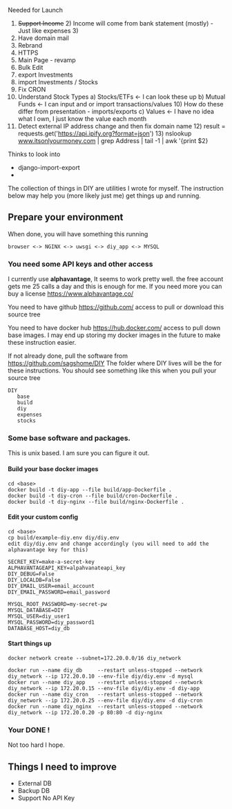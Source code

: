 Needed for Launch
1) ~~Support Income~~
   2) Income will come from bank statement (mostly) - Just like expenses
   3) 
2) Have domain mail
3) Rebrand
4) HTTPS
5) Main Page - revamp
6) Bulk Edit
7) export Investments
8) import Investments / Stocks
8) Fix CRON
9) Understand Stock Types
   a) Stocks/ETFs  <- I can look these up
   b) Mutual Funds  <- I can input and or import transactions/values
   10)   How do these differ from presentation - imports/exports 
      c) Values  <- I have no idea what I own,  I just know the value each month
11) Detect external IP address change and then fix domain name
    12) result = requests.get('https://api.ipify.org?format=json')
    13) nslookup www.itsonlyourmoney.com | grep Address | tail -1 | awk '{print $2}


Thinks to look into
* django-import-export
* 
The collection of things in DIY are utilities I wrote for myself.   The instruction below may help you (more likely just me) 
get things up and running.

## Prepare your environment
When done,  you will have something this running

    browser <-> NGINX <-> uwsgi <-> diy_app <-> MYSQL

### You need some API keys and other access
I currently use **alphavantage**,  It seems to work pretty well.  the free account gets me 25 calls a day
and this is enough for me.  If you need more you can buy a license
https://www.alphavantage.co/

You need to have github https://github.com/ access to pull or download this source tree

You need to have docker hub https://hub.docker.com/ access to pull down base images.    I may end up storing my
docker images in the future to make these instruction easier.


If not already done,  pull the software from https://github.com/sagshome/DIY   The folder where DIY lives will
be the <base> for these instructions.   You should see something like this when you pull your source tree

    DIY 
       base
       build
       diy
       expenses
       stocks


### Some base software and packages.
This is unix based.  I am sure you can figure it out.


#### Build your base docker images
    cd <base>
    docker build -t diy-app --file build/app-Dockerfile .
    docker build -t diy-cron --file build/cron-Dockerfile .
    docker build -t diy-nginx --file build/nginx-Dockerfile .

#### Edit your custom config
    cd <base>
    cp build/example-diy.env diy/diy.env
    edit diy/diy.env and change accordingly (you will need to add the alphavantage key for this)

    SECRET_KEY=make-a-secret-key
    ALPHAVANTAGEAPI_KEY=alpahvanateapi_key
    DIY_DEBUG=False
    DIY_LOCALDB=False
    DIY_EMAIL_USER=email_account
    DIY_EMAIL_PASSWORD=email_password

    MYSQL_ROOT_PASSWORD=my-secret-pw
    MYSQL_DATABASE=DIY
    MYSQL_USER=diy_user1
    MYSQL_PASSWORD=diy_password1
    DATABASE_HOST=diy_db


#### Start things up

    docker network create --subnet=172.20.0.0/16 diy_network

    docker run --name diy_db     --restart unless-stopped --network diy_network --ip 172.20.0.10 --env-file diy/diy.env -d mysql
    docker run --name diy_app    --restart unless-stopped --network diy_network --ip 172.20.0.15 --env-file diy/diy.env -d diy-app
    docker run --name diy_cron   --restart unless-stopped --network diy_network --ip 172.20.0.25 --env-file diy/diy.env -d diy-cron
    docker run --name diy_nginx  --restart unless-stopped --network diy_network --ip 172.20.0.20 -p 80:80 -d diy-nginx


### Your DONE !
Not too hard I hope.


## Things I need to improve
* External DB
* Backup DB
* Support No API Key



